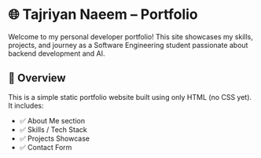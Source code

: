 # 🌐 Tajriyan Naeem – Portfolio

Welcome to my personal developer portfolio! This site showcases my skills, projects, and journey as a Software Engineering student passionate about backend development and AI.

## 📄 Overview

This is a simple static portfolio website built using only HTML (no CSS yet). It includes:

- ✅ About Me section  
- ✅ Skills / Tech Stack  
- ✅ Projects Showcase  
- ✅ Contact Form  
